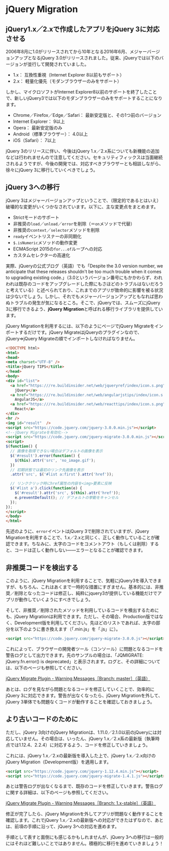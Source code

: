 # jQuery Migration
## jQuery1.x／2.xで作成したアプリをjQuery 3に対応させる
2006年8月に1.0がリリースされてから10年となる2016年6月、メジャーバージョンアップとなるjQuery 3.0がリリースされました。従来、jQueryでは以下のバージョンが並行して開発されていました。  

- 1.x： 互換性重視（Internet Explorer 8以前もサポート）
- 2.x： 軽量化優先（モダンブラウザーのみをサポート）

しかし、マイクロソフトがInternet Explorer8以前のサポートを終了したことで、新しいjQuery3では以下のモダンブラウザーのみをサポートすることになります。

- Chrome／Firefox／Edge／Safari： 最新安定版と、その1つ前のバージョン
- Internet Explorer： 9以上
- Opera： 最新安定版のみ
- Android（標準ブラウザー）： 4.0以上
- iOS（Safari）： 7以上

jQuery 3のリリースに伴い、今後はjQuery 1.x／2.x系についても新機能の追加などは行われませんので注意してください。セキュリティフィックスは当面継続されるようですが、今後の開発では、対応すべきブラウザーとも相談しながら、徐々にjQuery 3に移行していくべきでしょう。

## jQuery 3への移行
jQuery 3はメジャーバージョンアップということで、（限定的であるとはいえ）破壊的な変更がいくつかなされています。以下に、主な変更点をまとめます。

- Strictモードのサポート
- 非推奨の`load`／`unload`／`error`を削除（＝`on`メソッドで代替）
- 非推奨の`context`／`selector`メソッドを削除
- `ready`イベントリスナーの非同期化
- `$.isNumeric`メソッドの動作変更
- ECMAScript 2015の`for...of`ループへの対応
- カスタムセレクターの高速化

実際、jQueryの公式ブログ（英語）でも「Despite the 3.0 version number, we anticipate that these releases shouldn't be too much trouble when it comes to upgrading existing code.」（3.0というバージョン番号にもかかわらず、われわれは既存のコードをアップグレードした際にもさほどのトラブルはないだろうと考えている）と述べられており、これまでのアプリが致命的に影響を被る状況は少ないでしょう。しかし、それでもメジャーバージョンアップともなれば思わぬトラブルの発生が気になるところ。そこで、jQueryでは、スムーズにjQuery 3に移行できるよう、**jQuery Migration**と呼ばれる移行ライブラリを提供しています。

jQuery Migrationを利用するには、以下のようにページでjQuery Migrateをインポートするだけです。jQuery MigrateはjQueryのプラグインなので、jQuery⇒jQuery Migrateの順でインポートしなければなりません。

```html
<!DOCTYPE html>
<html>
<head>
<meta charset="UTF-8" />
<title>jQuery TIPS</title>
</head>
<body>
<div id="list">
  <a href="https:///re.buildinsider.net/web/jqueryref/index/icon.s.png">
    jQuery</a>
  <a href="https:///re.buildinsider.net/web/angularjstips/index/icon.s.png">
    AngularJS</a>
  <a href="https:///re.buildinsider.net/web/reacttips/index/icon.s.png">
    React</a>
</div>
<hr />
<img id="result"  />
<script src="https://code.jquery.com/jquery-3.0.0.min.js"></script>
<!--jQuery Migrateを有効化-->
<script src="https://code.jquery.com/jquery-migrate-3.0.0.min.js"></script>
<script>
$(function() {
  // 画像を取得できない場合はデフォルトの画像を表示
  $('#result').error(function() {
    $(this).attr('src', 'no_image.gif');
  })
  // 初期状態では最初のリンク先画像を表示
  .attr('src', $('#list a:first').attr('href'));

  // リンククリック時にhref属性の内容を<img>要素に反映
  $('#list a').click(function(e) {
    $('#result').attr('src', $(this).attr('href'));
    e.preventDefault(); // デフォルトの挙動をキャンセル
  });
});
</script>
</body>
</html>
```
先述のように、`error`イベントはjQuery 3で削除されていますが、jQuery Migrationを利用することで、1.x／2.xと同じく、正しく動作していることが確認できます。ちなみに、太字のコードをコメントアウト（もしくは削除）すると、コードは正しく動作しない――エラーとなることが確認できます。

## 非推奨コードを検出する
このように、jQuery Migrationを利用することで、気軽にjQuery3を導入できますが、もちろん、これはあくまで一時的な措置にすぎません。基本的には、非推奨／削除となったコードは修正し、純粋にjquery3が提供している機能だけでアプリが動作していくようにすべきでしょう。  

そして、非推奨／削除されたメソッドを利用しているコードを検出するためにも、jQuery Migrationは利用できます。ただし、その場合、Production版ではなく、Development版を利用してください。先ほどのリストであれば、太字の部分を以下のように書き換えます（「.min.js」を「.js」に）。

```html
<script src="https://code.jquery.com/jquery-migrate-3.0.0.js"></script>
```

これによって、ブラウザーの開発者ツール（コンソール）に問題となるコードを警告ログとして出力できます。先のサンプルの場合は、「JQMIGRATE: jQuery.fn.error() is deprecated」と表示されます。ログと、その詳細については、以下のページも参照してください。

[jQuery Migrate Plugin - Warning Messages［Branch: master］（英語）](https://github.com/jquery/jquery-migrate/blob/master/warnings.md)

あとは、ログを見ながら問題となるコードを修正していくことで、効率的にjQuery 3に対応できます。警告が出なくなったら、jQuery Migrationを外して、jQuery 3単体でも問題なくコードが動作することを確認しておきましょう。

## より古いコードのために
ただし、jQuery 3向けのjQuery Migrationは、1.11.0／2.1.0以前のjQueryには対応していません。その場合は、いったん、jQuery 1.x／2.x系の最新版（執筆時点では1.12.4、2.2.4）に対応するよう、コードを修正していきましょう。  

これには、jQuery 1.x／2.xの最新版を導入した上で、jQuery 1.x／2.x向けのjQuery Migration（Development版）を適用します。  

```html
<script src="https://code.jquery.com/jquery-1.12.4.min.js"></script>
<script src="https://code.jquery.com/jquery-migrate-1.4.1.js"></script>
```

あとは警告ログが出なくなるまで、既存のコードを修正していきます。警告ログに関する詳細は、以下のページも参照してください。

[jQuery Migrate Plugin - Warning Messages［Branch: 1.x-stable］（英語）](https://github.com/jquery/jquery-migrate/blob/1.x-stable/warnings.md)

修正が完了したら、jQuery Migrationを外してアプリが問題なく動作することを確認します。これでjQuery 1.x／2.xの最新版への対応ができたはずなので、あとは、前項の手順に沿って、jQuery 3への対応を進めます。

手順として表すと面倒にも感じるかもしれませんが、jQuery 3への移行は一般的にはそれほど難しいことではありません。積極的に移行を進めていきましょう！
